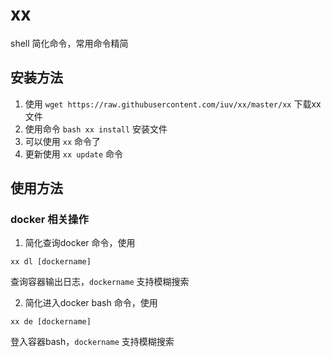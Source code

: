 # xx
shell 简化命令，常用命令精简
## 安装方法
1. 使用 `wget https://raw.githubusercontent.com/iuv/xx/master/xx` 下载xx文件
2. 使用命令 `bash xx install` 安装文件
3. 可以使用 `xx` 命令了
4. 更新使用 `xx update` 命令

## 使用方法
### docker 相关操作
1. 简化查询docker 命令，使用  
```shell
xx dl [dockername]
```
查询容器输出日志，`dockername` 支持模糊搜索  

2. 简化进入docker bash 命令，使用  
```shell
xx de [dockername]
```
登入容器bash，`dockername` 支持模糊搜索


